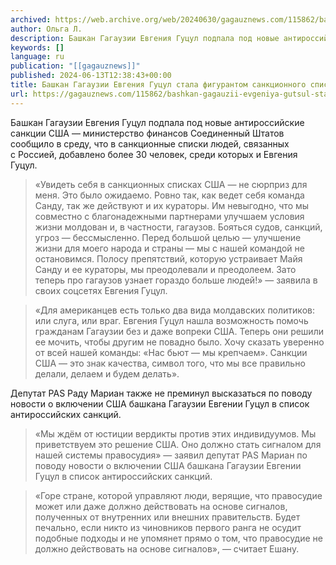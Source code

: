 ```yaml
---
archived: https://web.archive.org/web/20240630/gagauznews.com/115862/bashkan-gagauzii-evgeniya-gutsul-stala-figurantom-sanktsionnogo-spiska-ssha.html
author: Ольга Л.
description: Башкан Гагаузии Евгения Гуцул подпала под новые антироссийские санкции США — министерство финансов Соединенный Штатов сообщило в среду, что в санкционные списки людей, связанных с Россией, добавлено более 30 человек, среди которых и Евгения Гуцул. Реакция башкана Гагаузии не заставила себя ждать. «Увидеть себя в санкционных списках США — не сюрприз для меня. Это было ожидаемо. Ровно так, как ведет себя команда Санду, так же действуют и их кураторы. Им невыгодно, что мы совместно с благонадежными партнерами улучшаем условия жизни молдован и, в частности, гагаузов. Бояться судов, санкций, угроз — бессмысленно. Перед большой целью — улучшение жизни для моего народа и […]
keywords: []
language: ru
publication: "[[gagauznews]]"
published: 2024-06-13T12:38:43+00:00
title: Башкан Гагаузии Евгения Гуцул стала фигурантом санкционного списка США
url: https://gagauznews.com/115862/bashkan-gagauzii-evgeniya-gutsul-stala-figurantom-sanktsionnogo-spiska-ssha.html
---
```


Башкан Гагаузии Евгения Гуцул подпала под новые антироссийские санкции США — министерство финансов Соединенный Штатов сообщило в среду, что в санкционные списки людей, связанных с Россией, добавлено более 30 человек, среди которых и Евгения Гуцул.



> «Увидеть себя в санкционных списках США — не сюрприз для меня. Это было ожидаемо. Ровно так, как ведет себя команда Санду, так же действуют и их кураторы. Им невыгодно, что мы совместно с благонадежными партнерами улучшаем условия жизни молдован и, в частности, гагаузов. Бояться судов, санкций, угроз — бессмысленно. Перед большой целью — улучшение жизни для моего народа и страны — мы с нашей командой не остановимся. Полосу препятствий, которую устраивает Майя Санду и ее кураторы, мы преодолевали и преодолеем. Зато теперь про гагаузов узнает гораздо больше людей!» — заявила в своих соцсетях Евгения Гуцул.

> «Для американцев есть только два вида молдавских политиков: или слуга, или враг. Евгения Гуцул нашла возможность помочь гражданам Гагаузии без и даже вопреки США. Теперь они решили ее мочить, чтобы другим не повадно было. Хочу сказать уверенно от всей нашей команды: «Нас бьют — мы крепчаем». Санкции США — это знак качества, символ того, что мы все правильно делали, делаем и будем делать».

Депутат PAS Раду Мариан также не преминул высказаться по поводу новости о включении США башкана Гагаузии Евгении Гуцул в список антироссийских санкций.





> «Мы ждём от юстиции вердикты против этих индивидуумов. Мы приветствуем это решение США. Оно должно стать сигналом для нашей системы правосудия» — заявил депутат PAS Мариан по поводу новости о включении США башкана Гагаузии Евгении Гуцул в список антироссийских санкций.



> «Горе стране, которой управляют люди, верящие, что правосудие может или даже должно действовать на основе сигналов, полученных от внутренних или внешних правительств. Будет печально, если никто из чиновников первого ранга не осудит подобные подходы и не упомянет прямо о том, что правосудие не должно действовать на основе сигналов», — считает Ешану.